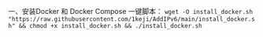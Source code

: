 一、安装Docker 和 Docker Compose
一键脚本：
```wget -O install_docker.sh "https://raw.githubusercontent.com/1keji/AddIPv6/main/install_docker.sh" && chmod +x install_docker.sh && ./install_docker.sh```
